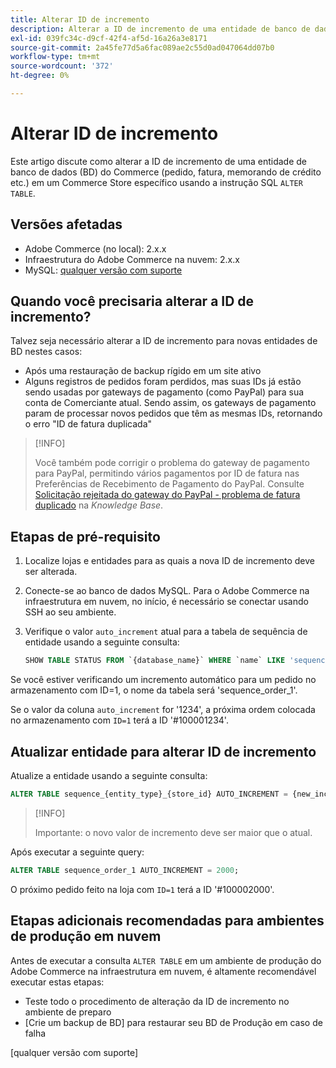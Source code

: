 ```yaml
---
title: Alterar ID de incremento
description: Alterar a ID de incremento de uma entidade de banco de dados do Commerce.
exl-id: 039fc34c-d9cf-42f4-af5d-16a26a3e8171
source-git-commit: 2a45fe77d5a6fac089ae2c55d0ad047064dd07b0
workflow-type: tm+mt
source-wordcount: '372'
ht-degree: 0%

---
```


# Alterar ID de incremento

Este artigo discute como alterar a ID de incremento de uma entidade de banco de dados (BD) do Commerce (pedido, fatura, memorando de crédito etc.) em um Commerce Store específico usando a instrução SQL `ALTER TABLE`.

## Versões afetadas

- Adobe Commerce (no local): 2.x.x
- Infraestrutura do Adobe Commerce na nuvem: 2.x.x
- MySQL: [qualquer versão com suporte](../../installation/prerequisites/database/mysql.md)

## Quando você precisaria alterar a ID de incremento?

Talvez seja necessário alterar a ID de incremento para novas entidades de BD nestes casos:

- Após uma restauração de backup rígido em um site ativo
- Alguns registros de pedidos foram perdidos, mas suas IDs já estão sendo usadas por gateways de pagamento (como PayPal) para sua conta de Comerciante atual. Sendo assim, os gateways de pagamento param de processar novos pedidos que têm as mesmas IDs, retornando o erro &quot;ID de fatura duplicada&quot;

>[!INFO]
>
>Você também pode corrigir o problema do gateway de pagamento para PayPal, permitindo vários pagamentos por ID de fatura nas Preferências de Recebimento de Pagamento do PayPal. Consulte [Solicitação rejeitada do gateway do PayPal - problema de fatura duplicado](https://experienceleague.adobe.com/docs/commerce-knowledge-base/kb/troubleshooting/payments/paypal-gateway-rejected-request-duplicate-invoice-issue.html) na _Knowledge Base_.

## Etapas de pré-requisito

1. Localize lojas e entidades para as quais a nova ID de incremento deve ser alterada.
1. Conecte-se ao banco de dados MySQL.
Para o Adobe Commerce na infraestrutura em nuvem, no início, é necessário se conectar usando SSH ao seu ambiente.
1. Verifique o valor `auto_increment` atual para a tabela de sequência de entidade usando a seguinte consulta:

   ```sql
   SHOW TABLE STATUS FROM `{database_name}` WHERE `name` LIKE 'sequence_{entity_type}_{store_id}';
   ```

Se você estiver verificando um incremento automático para um pedido no armazenamento com ID=1, o nome da tabela será &#39;sequence_order_1&#39;.

Se o valor da coluna `auto_increment` for &#39;1234&#39;, a próxima ordem colocada no armazenamento com `ID=1` terá a ID &#39;#100001234&#39;.

## Atualizar entidade para alterar ID de incremento

Atualize a entidade usando a seguinte consulta:

```sql
ALTER TABLE sequence_{entity_type}_{store_id} AUTO_INCREMENT = {new_increment_value};
```

>[!INFO]
>
>Importante: o novo valor de incremento deve ser maior que o atual.

Após executar a seguinte query:

```sql
ALTER TABLE sequence_order_1 AUTO_INCREMENT = 2000;
```

O próximo pedido feito na loja com `ID=1` terá a ID &#39;#100002000&#39;.

## Etapas adicionais recomendadas para ambientes de produção em nuvem

Antes de executar a consulta `ALTER TABLE` em um ambiente de produção do Adobe Commerce na infraestrutura em nuvem, é altamente recomendável executar estas etapas:

- Teste todo o procedimento de alteração da ID de incremento no ambiente de preparo
- [Crie um backup de BD] para restaurar seu BD de Produção em caso de falha

<!-- Link Definitions -->

[PayPal gateway rejected request - duplicate invoice issue]: https://support.magento.com/hc/en-us/articles/115002457473
[Criar um backup de BD]: https://support.magento.com/hc/en-us/articles/360003254334
[qualquer versão com suporte]
